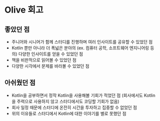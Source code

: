 # Olive 회고

## 좋았던 점
- 주니어와 시니어가 함께 스터디를 진행하며 여러 인사이트를 공유할 수 있었던 점
- Kotlin 뿐만 아니라 더 폭넓은 분야의 (ex. 컴퓨터 공학, 소프트웨어 엔지니어링 등의) 다양한 인사이트를 얻을 수 있었던 점
- 책을 비판적으로 읽어볼 수 있었던 점
- 다양한 시각에서 문제를 바라볼 수 있었던 점

## 아쉬웠던 점
- Kotlin을 공부하면서 정작 Kotlin을 사용해볼 기회가 적었던 점 (회사에서도 Kotlin을 주력으로 사용하지 않고 스터디에서도 코딩할 기회가 없음)
- 회사 일정 때문에 스터디에 온전히 시간을 투자하고 집중할 수 없었던 점
- 위의 이유들로 스터디에서 Kotlin에 대한 이야기를 별로 못했던 점 
